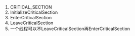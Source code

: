 1. CRITICAL_SECTION 
2. InitializeCriticalSection
3. EnterCriticalSection
4. LeaveCriticalSection
5. 一个线程可以不LeaveCriticalSection再EnterCriticalSection